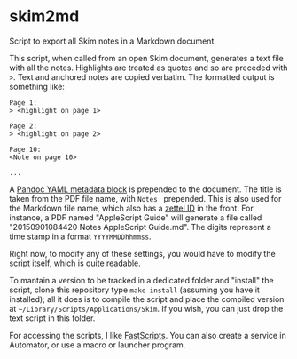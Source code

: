 # skim2md

Script to export all Skim notes in a Markdown document.

This script, when called from an open Skim document, generates a text file with all the notes. Highlights are treated as quotes and so are preceded with `>`. Text and anchored notes are copied verbatim. The formatted output is something like:

	Page 1:
	> <highlight on page 1>

	Page 2:
	> <highlight on page 2>

	Page 10:
	<Note on page 10>

	...

A [Pandoc YAML metadata block](http://pandoc.org/README.html#pandocs-markdown) is prepended to the document. The title is taken from the PDF file name, with `Notes ` prepended. This is also used for the Markdown file name, which also has a [zettel ID](http://zettelkasten.de/posts/) in the front. For instance, a PDF named "AppleScript Guide" will generate a file called "20150901084420 Notes AppleScript Guide.md". The digits represent a time stamp in a format `YYYYMMDDhhmmss`.

Right now, to modify any of these settings, you would have to modify the script itself, which is quite readable.

To mantain a version to be tracked in a dedicated folder and "install" the script, clone this repository type `make install` (assuming you have it installed); all it does is to compile the script and place the compiled version at `~/Library/Scripts/Applications/Skim`. If you wish, you can just drop the text script in this folder.

For accessing the scripts, I like [FastScripts](https://red-sweater.com/fastscripts/). You can also create a service in Automator, or use a macro or launcher program.
